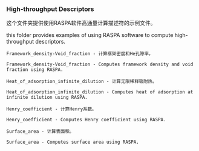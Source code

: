 ### High-throughput Descriptors

这个文件夹提供使用RASPA软件高通量计算描述符的示例文件。

this folder provides examples of using RASPA software to compute high-throughput descriptors.

```
Framework_density-Void_fraction - 计算框架密度和He孔隙率。

Framework_density-Void_fraction - Computes framework density and void fraction using RASPA.

Heat_of_adsorption_infinite_dilution - 计算无限稀释吸附热。

Heat_of_adsorption_infinite_dilution - Computes heat of adsorption at infinite dilution using RASPA.

Henry_coefficient - 计算Henry系数。

Henry_coefficient - Computes Henry coefficient using RASPA.

Surface_area - 计算表面积。

Surface_area - Computes surface area using RASPA.

```